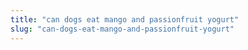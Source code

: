 ```yaml
---
title: "can dogs eat mango and passionfruit yogurt"
slug: "can-dogs-eat-mango-and-passionfruit-yogurt"
---
```


